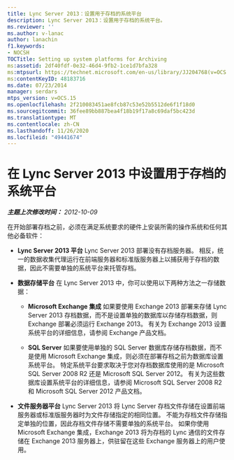 ```yaml
---
title: Lync Server 2013：设置用于存档的系统平台
description: Lync Server 2013：设置用于存档的系统平台。
ms.reviewer: ''
ms.author: v-lanac
author: lanachin
f1.keywords:
- NOCSH
TOCTitle: Setting up system platforms for Archiving
ms:assetid: 2df40fdf-0e32-46d4-9fb2-1ce1d7bfa328
ms:mtpsurl: https://technet.microsoft.com/en-us/library/JJ204768(v=OCS.15)
ms:contentKeyID: 48183716
ms.date: 07/23/2014
manager: serdars
mtps_version: v=OCS.15
ms.openlocfilehash: 2f210083451ae8fcb87c53e52b5512de6f1f18d0
ms.sourcegitcommit: 36fee89bb887bea4f18b19f17a8c69daf5bc423d
ms.translationtype: MT
ms.contentlocale: zh-CN
ms.lasthandoff: 11/26/2020
ms.locfileid: "49441674"
---
```

# <a name="setting-up-system-platforms-for-archiving-in-lync-server-2013"></a>在 Lync Server 2013 中设置用于存档的系统平台

<div data-xmlns="http://www.w3.org/1999/xhtml">

<div class="topic" data-xmlns="http://www.w3.org/1999/xhtml" data-msxsl="urn:schemas-microsoft-com:xslt" data-cs="https://msdn.microsoft.com/">

<div data-asp="https://msdn2.microsoft.com/asp">



</div>

<div id="mainSection">

<div id="mainBody">

<span> </span>

_**主题上次修改时间：** 2012-10-09_

在开始部署存档之前，必须在满足系统要求的硬件上安装所需的操作系统和任何其他必备软件：

  - **Lync Server 2013 平台**   Lync Server 2013 部署没有存档服务器。 相反，统一的数据收集代理运行在前端服务器和标准版服务器上以捕获用于存档的数据，因此不需要单独的系统平台来托管存档。

  - **数据存储平台**   在 Lync Server 2013 中，你可以使用以下两种方法之一存储数据：
    
      - **Microsoft Exchange 集成**   如果要使用 Exchange 2013 部署来存储 Lync Server 2013 存档数据，而不是设置单独的数据库以存储存档数据，则 Exchange 部署必须运行 Exchange 2013。 有关为 Exchange 2013 设置系统平台的详细信息，请参阅 Exchange 产品文档。
    
      - **SQL Server**   如果要使用单独的 SQL Server 数据库存储存档数据，而不是使用 Microsoft Exchange 集成，则必须在部署存档之前为数据库设置系统平台。 特定系统平台要求取决于您对存档数据库使用的是 Microsoft SQL Server 2008 R2 还是 Microsoft SQL Server 2012。 有关为这些数据库设置系统平台的详细信息，请参阅 Microsoft SQL Server 2008 R2 和 Microsoft SQL Server 2012 产品文档。

  - **文件服务器平台**   Lync Server 2013 将 Lync Server 存档文件存储在设置前端服务器或标准版服务器时为文件存储指定的相同位置。 不能为存档文件存储指定单独的位置，因此存档文件存储不需要单独的系统平台。 如果你使用 Microsoft Exchange 集成，Exchange 2013 将为存档的 Lync 通信的文件存储在 Exchange 2013 服务器上，供驻留在这些 Exchange 服务器上的用户使用。

</div>

<span> </span>

</div>

</div>

</div>

